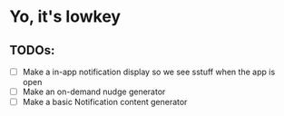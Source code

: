 # Yo, it's lowkey

## TODOs:
- [ ] Make a in-app notification display so we see sstuff when the app is open
- [ ] Make an on-demand nudge generator
- [ ] Make a basic Notification content generator
